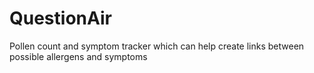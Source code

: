 # QuestionAir
Pollen count and symptom tracker which can help create links between possible allergens and symptoms
